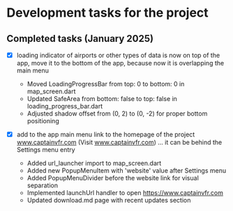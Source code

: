 # Development tasks for the project

## Completed tasks (January 2025)

- [x] loading indicator of airports or other types of data is now on top of the app, move it to the bottom of the app, because now it is overlapping  the main menu
  - Moved LoadingProgressBar from top: 0 to bottom: 0 in map_screen.dart
  - Updated SafeArea from bottom: false to top: false in loading_progress_bar.dart
  - Adjusted shadow offset from (0, 2) to (0, -2) for proper bottom positioning

- [x] add to the app main menu link to the homepage of the project www.captainvfr.com (Visit www.captainvfr.com) ... it can be behind the Settings menu entry
  - Added url_launcher import to map_screen.dart
  - Added new PopupMenuItem with 'website' value after Settings menu
  - Added PopupMenuDivider before the website link for visual separation
  - Implemented launchUrl handler to open https://www.captainvfr.com
  - Updated download.md page with recent updates section